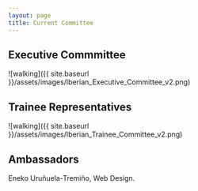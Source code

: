```yaml
---
layout: page
title: Current Committee
---
```


## Executive Commmittee

![walking]({{ site.baseurl }}/assets/images/Iberian_Executive_Committee_v2.png)

## Trainee Representatives

![walking]({{ site.baseurl }}/assets/images/Iberian_Trainee_Committee_v2.png)

## Ambassadors

Eneko Uruñuela-Tremiño, Web Design. 
